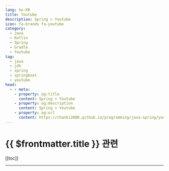 ```yaml
---
lang: ko-KR
title: Youtube
description: Spring > Youtube
icon: fa-brands fa-youtube
category: 
  - Java
  - Kotlin
  - Spring
  - Gradle
  - Youtube
tag: 
  - java
  - jdk
  - spring
  - springboot
  - youtube
head:
  - - meta:
    - property: og:title
      content: Spring > Youtube
    - property: og:description
      content: Spring > Youtube
    - property: og:url
      content: https://chanhi2000.github.io/programming/java-spring/youtube.html
---
```


# {{ $frontmatter.title }} 관련

[[toc]]

---

<MyYouTubeItems jsonName="yu-amigoscode" /><!-- Amigoscode -->
<MyYouTubeItems jsonName="yu-Javatechie" /><!-- Java Techie -->
<MyYouTubeItems jsonName="yu-SivaReddyJavaTechie" /><!-- Siva Reddy -->
<MyYouTubeItems jsonName="yu-TechPrimers" /><!-- Tech Primers -->
<MyYouTubeItems jsonName="yu-HelloWorldStudy" /><!-- HelloWorld -->
<MyYouTubeItems jsonName="yu-user-uc2wv8zw3h" /><!-- 전자정부 표준프레임워크 센터 -->
<MyYouTubeItems jsonName="yu-smbdevops" /><!-- SMB DevOps -->
<MyYouTubeItems jsonName="yu-SpringSourceDev" /><!-- SpringDeveloper -->
<MyYouTubeItems jsonName="yu-Java.Brains" /><!-- Java Brains -->
<MyYouTubeItems jsonName="yu-geminikims" /><!-- 제미니의 개발실무 -->
<MyYouTubeItems jsonName="yu-Glabay" /><!-- Glabay -->
<MyYouTubeItems jsonName="yu-user-kp6ez9ty9p" /><!-- 최현웅 -->
<MyYouTubeItems jsonName="yu-BoualiAli" /><!-- Bouali Ali -->
<MyYouTubeItems jsonName="yu-developer_jango" /><!-- 개발자 장고 -->
<MyYouTubeItems jsonName="yu-seoulit" /><!-- 서울IT교육센터온라인강좌TV -->
<MyYouTubeItems jsonName="yu-user-lu1tr6kr5f" /><!-- 나는 황쌤이다 -->
<MyYouTubeItems jsonName="yu-user-jn1ly6wf9q" /><!-- 웹짱이영환쌤 -->
<MyYouTubeItems jsonName="yu-user-ej5rc3gi3p" /><!-- 이백행 -->
<MyYouTubeItems jsonName="yu-xxxjjhhh" /><!-- 개발자 유미 -->
<MyYouTubeItems jsonName="yu-with2511" /><!-- 기술노트with 알렉 -->
<MyYouTubeItems jsonName="yu-tobyspring" /><!-- Toby Lee -->
<MyYouTubeItems jsonName="yu-devtiro" /><!-- Devtiro -->
<MyYouTubeItems jsonName="yu-codefarm0" /><!-- Codefarm -->
<MyYouTubeItems jsonName="yu-KenuHeo" /><!-- Kenu Heo -->
<MyYouTubeItems jsonName="yu-HanbitMedia93" /><!-- 한빛미디어 -->
<MyYouTubeItems jsonName="yu-DanVega" /><!-- Dan Vega -->
<MyYouTubeItems jsonName="yu-codewithsudarshan" /><!-- Sudarshan Shah -->
<MyYouTubeItems jsonName="yu-abhishekvermaa10" /><!-- Abhishek Verma -->
<MyYouTubeItems jsonName="yu-icttrainer6889" /><!-- ICT Trainer -->
<MyYouTubeItems jsonName="yu-amol_" /><!-- Amol kumar -->
<MyYouTubeItems jsonName="yu-NarenJavaTech" /><!-- Naren Java Help Line -->
<MyYouTubeItems jsonName="yu-IOCodes" /><!-- IOCODES -->
<MyYouTubeItems jsonName="yu-crackITTechieTalks" /><!-- crackIT -->
<MyYouTubeItems jsonName="yu-airklassofficial" /><!-- 에어클래스 -->
<MyYouTubeItems jsonName="yu-tech-soft" /><!-- Tech Soft -->
<MyYouTubeItems jsonName="yu-sergey_tech" /><!-- Sergey Tech -->
<MyYouTubeItems jsonName="yu-alohaclass" /><!-- ALOHA CLASS -->
<MyYouTubeItems jsonName="yu-datmt_dev" /><!-- datmt -->
<MyYouTubeItems jsonName="yu-hobbyMett" /><!-- 코딩하는오후 -->
<MyYouTubeItems jsonName="yu-RamNJava" /><!-- Ram N Java -->
<MyYouTubeItems jsonName="yu-GenuineCoder" /><!-- Genuine Coder -->
<MyYouTubeItems jsonName="yu-ProgrammingTechie" /><!-- Programming Techie -->
<MyYouTubeItems jsonName="yu-Telusko" /><!-- Telusko  -->
<MyYouTubeItems jsonName="yu-GainJavaKnowledge" /><!-- Gain Java Knowledge -->
<MyYouTubeItems jsonName="yu-shellfolder" /><!-- 쉘폴더 ShellFolder -->
<MyYouTubeItems jsonName="yu-dev.mminsu" /><!-- dev.mminsu -->
<MyYouTubeItems jsonName="yu-MikesTechCorner" /><!-- Mike Møller Nielsen -->
<MyYouTubeItems jsonName="yu-user-ht2jq8bg9b" /><!-- 이숭무 샘 -->
<MyYouTubeItems jsonName="yu-systemv1968" /><!-- System V -->
<MyYouTubeItems jsonName="yu-user-jc7ek9jk3l" /><!-- 차태진 -->
<MyYouTubeItems jsonName="yu-BoostMyTool" /><!-- BoostMyTool -->
<MyYouTubeItems jsonName="yu-code_name_sagang" /><!-- 사강코딩 -->
<MyYouTubeItems jsonName="yu-SeleniumExpress" /><!-- Selenium Express -->
<MyYouTubeItems jsonName="yu-micoding" /><!-- 몰입코딩 아카이브 -->
<MyYouTubeItems jsonName="yu-pjh5365" /><!-- 박지혁 -->
<MyYouTubeItems jsonName="yu-poseidon.program" /><!-- poseidon -->
<MyYouTubeItems jsonName="yu-codersee" /><!-- Codersee- Kotlin on the backend -->
<MyYouTubeItems jsonName="yu-uengine5309" /><!-- uEngine -->
<MyYouTubeItems jsonName="yu-virtualJUG" /><!-- v JUG -->
<MyYouTubeItems jsonName="yu-devCJH" /><!-- devCJH -->
<MyYouTubeItems jsonName="yu-SagguUK" /><!-- Saggu -->
<MyYouTubeItems jsonName="yu-yukicoding6552" /><!-- Yuki Coding -->
<MyYouTubeItems jsonName="yu-DilipItAcademy" /><!-- Dilip IT Academy -->

<TagLinks />